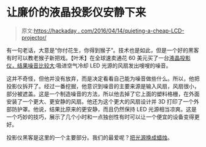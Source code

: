 # 让廉价的液晶投影仪安静下来

> 原文:[https://hackaday . com/2016/04/14/quieting-a-cheap-LCD-projector/](https://hackaday.com/2016/04/14/quieting-a-cheap-lcd-projector/)

有一句老话，大意是“你付花生，你得到猴子”。技术也是如此，但是一个好的黑客有时可以教老猴子新把戏。【叶禾】在全球速卖通花 60 美元买了一台[液晶投影仪，结果噪音比较大](http://www.hekalog.de/hacks-en/silencing-a-cheap-projector/):吸进空气冷却 LED 光源的风扇发出嗖嗖的噪音。

这并不奇怪，但他并没有放弃，而是决定看看自己能为噪音做些什么。所以，他把投影仪拆开了。经过一番挖掘，他意识到噪音的主要来源是输入风扇，风扇很小，部分被遮盖。这是一个制造噪音的方法，所以他去掉了它上面的塑料格栅，在外面安装了一个更大、更安静的风扇。他还为这个更大的风扇设计并 3D 打印了一个外部防护罩。他说，结果比原来的更安静，而且仍然保持 LED 光源相当凉爽。这是一个巧妙的技巧，展示了几个小时和一点独创性有时可以让一个便宜的设备变得更好。

投影仪黑客是这里的一个主要部分。我们的最爱呢？[把光源换成蜡烛](https://hackaday.com/2014/06/23/5000-lumen-led-projector-naw-how-about-a-whopping-1-candela)。